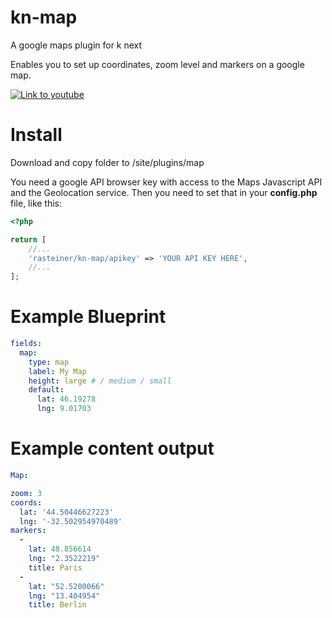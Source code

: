 # kn-map
A google maps plugin for k next

Enables you to set up coordinates, zoom level and markers on a google map. 

[![Link to youtube](preview.gif)](https://www.youtube.com/watch?v=a_IKjDoQGy8)

# Install 
Download and copy folder to /site/plugins/map

You need a google API browser key with access to the Maps Javascript API and the Geolocation service. 
Then you need to set that in your **config.php** file, like this:
```php
<?php

return [
    //...
    'rasteiner/kn-map/apikey' => 'YOUR API KEY HERE',
    //...
];
```

# Example Blueprint

```yaml
fields:
  map:
    type: map
    label: My Map
    height: large # / medium / small
    default:
      lat: 46.19278
      lng: 9.01703
```

# Example content output

```yaml
Map: 

zoom: 3
coords:
  lat: '44.50446627223'
  lng: '-32.502954970489'
markers:
  - 
    lat: 48.856614
    lng: "2.3522219"
    title: Paris
  - 
    lat: "52.5200066"
    lng: "13.404954"
    title: Berlin
```
